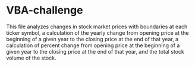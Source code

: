 # VBA-challenge

This file analyzes changes in stock market prices with boundaries at each ticker symbol, a calculation of the yearly change from opening price at the beginning of a given year to the closing price at the end of that year, a calculation of percent change from opening price at the beginning of a given year to the closing price at the end of that year, and the total stock volume of the stock.
